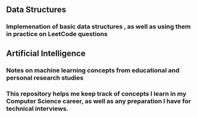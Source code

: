 ## Data Structures
  
  ### Implemenation of basic data structures , as well as using them in practice on LeetCode questions


## Artificial Intelligence
  ### Notes on machine learning concepts from educational and personal research studies

### This repository helps me keep track of concepts I learn in my Computer Science career, as well as any preparation I have for technical interviews.
